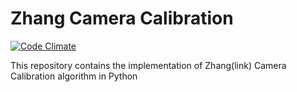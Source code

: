 # Zhang Camera Calibration

[![Code Climate](https://codeclimate.com/repos/588a1a7701cdbe0054004e6b/badges/dc2fe9773f163666e7df/gpa.svg)](https://codeclimate.com/repos/588a1a7701cdbe0054004e6b/feed)

This repository contains the implementation of
Zhang(link) Camera Calibration algorithm in Python
